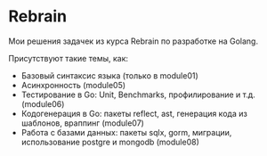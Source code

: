 # Rebrain
Мои решения задачек из курса Rebrain по разработке на Golang.

Присутствуют такие темы, как:
- Базовый синтаксис языка (только в module01)
- Асинхронность (module05)
- Тестирование в Go: Unit, Benchmarks, профилирование и т.д.  (module06)
- Кодогенерация в Go: пакеты reflect, ast, генерация кода из шаблонов, враппинг (module07)
- Работа с базами данных: пакеты sqlx, gorm, миграции, использование postgre и mongodb (module08)


